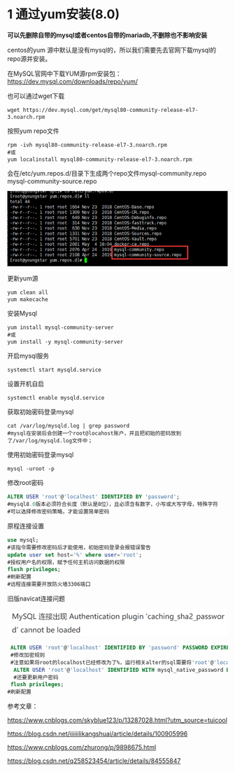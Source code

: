 # 1 通过yum安装(8.0)

**可以先删除自带的mysql或者centos自带的mariadb,不删除也不影响安装**

centos的yum 源中默认是没有mysql的，所以我们需要先去官网下载mysql的repo源并安装。

在MySQL官网中下载YUM源rpm安装包：https://dev.mysql.com/downloads/repo/yum/ 

也可以通过wget下载

```shell
wget https://dev.mysql.com/get/mysql80-community-release-el7-3.noarch.rpm
```

按照yum repo文件

```shell
rpm -ivh mysql80-community-release-el7-3.noarch.rpm
#或
yum localinstall mysql80-community-release-el7-3.noarch.rpm
```

会在/etc/yum.repos.d/目录下生成两个repo文件mysql-community.repo mysql-community-source.repo

![image-20210603211246565](MySql安装.assets/image-20210603211246565.png)

更新yum源

```shell
yum clean all
yum makecache
```

安装Mysql

```shell
yum install mysql-community-server
#或
yum install -y mysql-community-server
```

开启mysql服务

```shell
systemctl start mysqld.service
```

设置开机自启

```shell
systemctl enable mysqld.service
```

获取初始密码登录mysql

```shell
cat /var/log/mysqld.log | grep password
#mysql在安装后会创建一个root@locahost账户，并且把初始的密码放到了/var/log/mysqld.log文件中；
```

使用初始密码登录mysql

```shell
mysql -uroot -p
```

修改root密码

```sql
ALTER USER 'root'@'localhost' IDENTIFIED BY 'password';
#mysql8.0版本必须符合长度（默认是8位），且必须含有数字，小写或大写字母，特殊字符
#可以选择修改密码策略，才能设置简单密码
```

原程连接设置

```sql
use mysql;
#该指令需要修改密码后才能使用，初始密码登录会报错误警告
update user set host='%' where user='root';
#授权用户名的权限，赋予任何主机访问数据的权限
flush privileges;
#刷新配置
#远程连接需要开放防火墙3306端口
```

旧版navicat连接问题

![image-20210603212219784](MySql安装.assets/image-20210603212219784.png)

```sql
 ALTER USER 'root'@'localhost' IDENTIFIED BY 'password' PASSWORD EXPIRE NEVER;   
 #修改加密规则
 #注意如果将root的localhost已经修改为了%，运行相关alter的sql需要将'root'@'localhost' 改成对应的'root'@'%'
  ALTER USER 'root'@'localhost' IDENTIFIED WITH mysql_native_password BY 'password'; 
  #还要更新用户密码
 flush privileges;
#刷新配置
```

参考文章：

https://www.cnblogs.com/skyblue123/p/13287028.html?utm_source=tuicool

https://blog.csdn.net/iiiiiilikangshuai/article/details/100905996

https://www.cnblogs.com/zhurong/p/9898675.html

https://blog.csdn.net/q258523454/article/details/84555847

